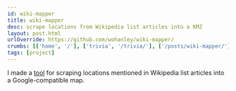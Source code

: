 ```yaml
---
id: wiki-mapper
title: wiki-mapper
desc: scrape locations from Wikipedia list articles into a KMZ
layout: post.html
urlOverride: https://github.com/wohanley/wiki-mapper/
crumbs: [['home', '/'], ['trivia', '/trivia/'], ['/posts/wiki-mapper/']]
tags: [project]
---
```


<p class="section">I made a <a href="https://github.com/wohanley/wiki-mapper/" title="github project">tool</a> for scraping locations mentioned in Wikipedia list articles into a Google-compatible map.</p>
